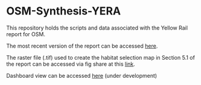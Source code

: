 # OSM-Synthesis-YERA
This repository holds the scripts and data associated with the Yellow Rail report for OSM.

The most recent version of the report can be accessed [here](https://ABbiodiversity.github.io/OSM-Synthesis-YERA/OSM-Synthesis-YERA.html).

The raster file (.tif) used to create the habitat selection map in Section 5.1 of the report can be accessed via fig share at this [link](https://doi.org/10.6084/m9.figshare.11562546).  

Dashboard view can be accessed [here](https://ABbiodiversity.github.io/OSM-Synthesis-YERA/OSM-Synthesis-YERA-dash.html) (under development)
